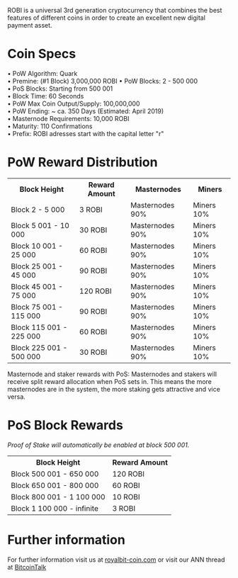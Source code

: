 ROBI is a universal 3rd generation cryptocurrency that combines the best features of different coins
in order to create an excellent new digital payment asset.

# Coin Specs

• PoW Algorithm: Quark  
• Premine: (#1 Block) 3,000,000 ROBI
• PoW Blocks: 2 - 500 000  
• PoS Blocks: Starting from 500 001  
• Block Time: 60 Seconds  
• PoW Max Coin Output/Supply: 100,000,000  
• PoW Ending: ~ ca. 350 Days (Estimated: April 2019)  
• Masternode Requirements: 10,000 ROBI  
• Maturity: 110 Confirmations  
• Prefix: ROBI adresses start with the capital letter "r"   

# PoW Reward Distribution

<table>
<tr><th>Block Height</th><th>Reward Amount</th><th>Masternodes</th><th>Miners</th></tr>
<tr><td>Block 2 - 5 000</td><td>3 ROBI</td><td>   Masternodes 90%</td><td>Miners 10%</td></tr>
<tr><td>Block 5 001 - 10 000</td><td>30 ROBI</td><td>  Masternodes 90%</td><td>Miners 10%</td></tr>
<tr><td>Block 10 001 - 25 000</td><td>60 ROBI</td><td>  Masternodes 90%</td><td>Miners 10%</td></tr>
<tr><td>Block 25 001 - 45 000</td><td>90 ROBI</td><td>   Masternodes 90%</td><td>Miners 10%</td></tr>
<tr><td>Block 45 001 - 75 000</td><td>120 ROBI</td><td>      Masternodes 90%</td><td>Miners 10%</td></tr>
<tr><td>Block 75 001 - 115 000</td><td>90 ROBI</td><td>      Masternodes 90%</td><td>Miners 10%</td></tr>
<tr><td>Block 115 001 - 225 000</td><td>60 ROBI</td><td>      Masternodes 90%</td><td>Miners 10%</td></tr>
<tr><td>Block 225 001 - 500 000</td><td>30 ROBI</td><td>      Masternodes 90%</td><td>Miners 10%</td></tr>
</table>

Masternode and staker rewards with PoS:
Masternodes and stakers will receive split reward allocation when PoS sets in.
This means the more masternodes are in the system, the more staking gets attractive and vice versa.

# PoS Block Rewards

_Proof of Stake will automatically be enabled at block 500 001._
<table>
<tr><th>Block Height</th><th>Reward Amount</th>                  
<tr><td>Block 500 001 - 650 000</td><td>120 ROBI</td></tr>
<tr><td>Block 650 001 - 800 000</td><td>60 ROBI</td></tr>
<tr><td>Block 800 001 - 1 100 000</td><td>10 ROBI</td></tr>
<tr><td>Block 1 100 000 - infinite</td><td>3 ROBI</td></tr>
</table>


# Further information

For further information visit us at [royalbit-coin.com](http://royalbit-coin.com/) or visit our ANN thread at [BitcoinTalk]()